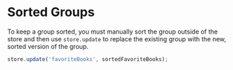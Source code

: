 # Sorted Groups

To keep a group sorted, you must manually sort the group outside of the store and then
use `store.update` to replace the existing group with the new, sorted version of the group.

```js
store.update('favoriteBooks', sortedFavoriteBooks);
```
